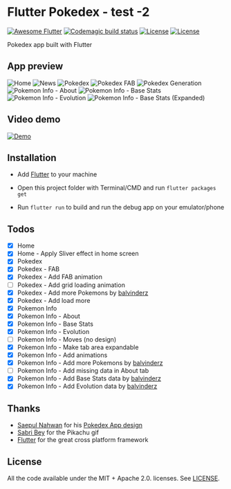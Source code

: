 # Flutter Pokedex - test -2

[![Awesome Flutter](https://img.shields.io/badge/Awesome-Flutter-blue.svg)](https://github.com/Solido/awesome-flutter)
[![Codemagic build status](https://api.codemagic.io/apps/5d3727997dee22001bb7681c/5d3727997dee22001bb7681b/status_badge.svg)](https://codemagic.io/apps/5d3727997dee22001bb7681c/5d3727997dee22001bb7681b/latest_build)
[![License](https://img.shields.io/badge/License-Apache%202.0-red.svg)](LICENSE)
[![License](https://img.shields.io/badge/License-MIT-red.svg)](LICENSE)

Pokedex app built with Flutter

## App preview

![Home](screenshots/home.png "Home")
![News](screenshots/home-news.png "News")
![Pokedex](screenshots/pokedex.png "Pokedex")
![Pokedex FAB](screenshots/pokedex-fab.png "Pokedex FAB")
![Pokedex Generation](screenshots/pokedex-fab-generation.png "Pokedex Generation")
![Pokemon Info - About](screenshots/pokemon-info-about.png "Pokemon Info - About")
![Pokemon Info - Base Stats](screenshots/pokemon-info-base-stats.png "Pokemon Info - Base Stats")
![Pokemon Info - Evolution](screenshots/pokemon-info-evolution.png "Pokemon Info - Evolution")
![Pokemon Info - Base Stats (Expanded)](screenshots/pokemon-info-expanded.png "Pokemon Info - Base Stats (Expanded)")

## Video demo
[![Demo](screenshots/thumbnail.png)](https://www.youtube.com/watch?v=qKrFWerjoV8)

## Installation

- Add [Flutter](https://flutter.dev/docs/get-started/install) to your machine

- Open this project folder with Terminal/CMD and run `flutter packages get`

- Run `flutter run` to build and run the debug app on your emulator/phone

## Todos

- [x] Home
- [x] Home - Apply Sliver effect in home screen
- [x] Pokedex
- [x] Pokedex - FAB
- [x] Pokedex - Add FAB animation
- [ ] Pokedex - Add grid loading animation
- [x] Pokedex - Add more Pokemons by [balvinderz](https://github.com/balvinderz)
- [x] Pokedex - Add load more
- [x] Pokemon Info
- [x] Pokemon Info - About
- [x] Pokemon Info - Base Stats
- [x] Pokemon Info - Evolution
- [ ] Pokemon Info - Moves (no design)
- [x] Pokemon Info - Make tab area expandable
- [x] Pokemon Info - Add animations
- [x] Pokemon Info - Add more Pokemons by [balvinderz](https://github.com/balvinderz)
- [ ] Pokemon Info - Add missing data in About tab
- [x] Pokemon Info - Add Base Stats data by [balvinderz](https://github.com/balvinderz)
- [x] Pokemon Info - Add Evolution data by [balvinderz](https://github.com/balvinderz)

## Thanks

- [Saepul Nahwan](https://dribbble.com/saepulnahwan23) for his [Pokedex App design](https://dribbble.com/shots/6545819-Pokedex-App)
- [Sabri Bey](https://www.deviantart.com/sabribey) for the Pikachu gif
- [Flutter](https://flutter.dev) for the great cross platform framework

## License

All the code available under the MIT + Apache 2.0. licenses. See [LICENSE](LICENSE).
